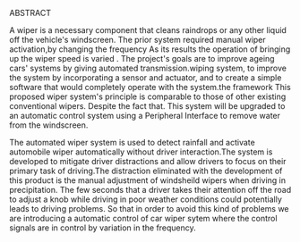ABSTRACT


A wiper is a necessary component that cleans raindrops or any other liquid off the vehicle's windscreen. The prior system required manual wiper activation,by changing the frequency As its results the operation of bringing up the wiper speed is varied . The project's goals are to improve ageing cars' systems by giving automated transmission.wiping system, to improve the system by incorporating a sensor and actuator, and to create a simple software that would completely operate with the system.the framework This proposed wiper system's principle is comparable to those of other existing conventional wipers. Despite the fact that. This system will be upgraded to an automatic control system using a Peripheral Interface to remove water from the windscreen.

The automated wiper system is used to detect rainfall and activate automobile wiper automatically without driver interaction.The system is developed to mitigate driver distractions and allow drivers to focus on their primary task of driving.The distraction eliminated with the development of this product is the manual adjustment of windsheild wipers when driving in precipitation. The few seconds that a driver takes their attention off the road to adjust a knob while driving in poor weather conditions could potentially leads to driving problems. So that in order to avoid this kind of problems we are introducing a automatic control of car wiper sytem where the control signals are in control by variation in the frequency.   
